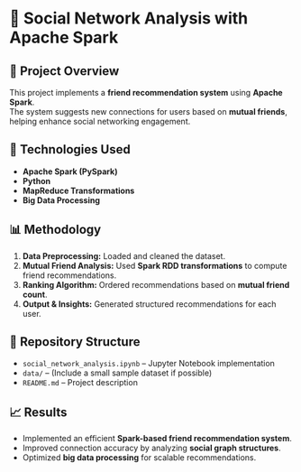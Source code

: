 # 🔗 Social Network Analysis with Apache Spark

## 📌 Project Overview
This project implements a **friend recommendation system** using **Apache Spark**.  
The system suggests new connections for users based on **mutual friends**,  
helping enhance social networking engagement.

## 🔧 Technologies Used
- **Apache Spark (PySpark)**
- **Python**
- **MapReduce Transformations**
- **Big Data Processing**

## 📊 Methodology
1. **Data Preprocessing:** Loaded and cleaned the dataset.
2. **Mutual Friend Analysis:** Used **Spark RDD transformations** to compute friend recommendations.
3. **Ranking Algorithm:** Ordered recommendations based on **mutual friend count**.
4. **Output & Insights:** Generated structured recommendations for each user.

## 📂 Repository Structure
- `social_network_analysis.ipynb` – Jupyter Notebook implementation
- `data/` – (Include a small sample dataset if possible)
- `README.md` – Project description

## 📈 Results
- Implemented an efficient **Spark-based friend recommendation system**.
- Improved connection accuracy by analyzing **social graph structures**.
- Optimized **big data processing** for scalable recommendations.

